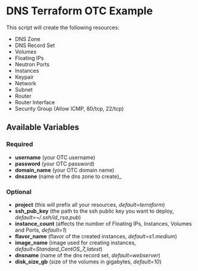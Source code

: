 # DNS Terraform OTC Example

This script will create the following resources:
* DNS Zone
* DNS Record Set
* Volumes
* Floating IPs
* Neutron Ports
* Instances
* Keypair
* Network
* Subnet
* Router
* Router Interface
* Security Group (Allow ICMP, 80/tcp, 22/tcp)

## Available Variables

### Required

* **username** (your OTC username)
* **password** (your OTC password)
* **domain\_name** (your OTC domain name)
* **dnszone** (name of the dns zone to create)_

### Optional
* **project** (this will prefix all your resources, _default=terraform_)
* **ssh\_pub\_key** (the path to the ssh public key you want to deploy, _default=~/.ssh/id\_rsa.pub_)
* **instance\_count** (affects the number of Floating IPs, Instances, Volumes and Ports, _default=1_)
* **flavor\_name** (flavor of the created instances, _default=s1.medium_)
* **image\_name** (image used for creating instances, _default=Standard\_CentOS\_7\_latest_)
* **dnsname** (name of the dns record set, _default=webserver_)
* **disk\_size\_gb** (size of the volumes in gigabytes, _default=10_)
